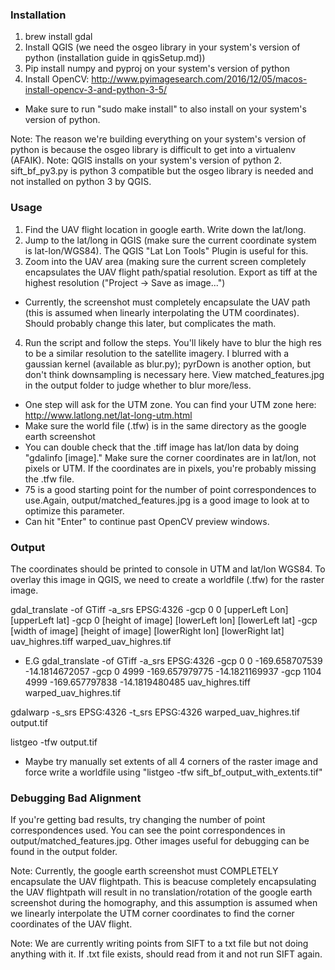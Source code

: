 ### Installation
1. brew install gdal
2. Install QGIS (we need the osgeo library in your system's version of python (installation guide in qgisSetup.md))
3. Pip install numpy and pyproj on your system's version of python
4. Install OpenCV: http://www.pyimagesearch.com/2016/12/05/macos-install-opencv-3-and-python-3-5/
  * Make sure to run "sudo make install" to also install on your system's version of python.

Note: The reason we're building everything on your system's version of python is because the osgeo library is difficult to get into a virtualenv (AFAIK).
Note: QGIS installs on your system's version of python 2. sift_bf_py3.py is python 3 compatible but the osgeo library is needed and not installed on python 3 by QGIS.  

### Usage
1. Find the UAV flight location in google earth. Write down the lat/long.
2. Jump to the lat/long in QGIS (make sure the current coordinate system is lat-lon/WGS84). The QGIS "Lat Lon Tools" Plugin is useful for this.
3. Zoom into the UAV area (making sure the current screen completely encapsulates the UAV flight path/spatial resolution. Export as tiff at the highest resolution ("Project -> Save as image...")
  * Currently, the screenshot must completely encapsulate the UAV path (this is assumed when linearly interpolating the UTM coordinates). Should probably change this later, but complicates the math.
4. Run the script and follow the steps. You'll likely have to blur the high res to be a similar resolution to the satellite imagery. I blurred with a gaussian kernel (available as blur.py); pyrDown is another option, but don't think downsampling is necessary here. View matched_features.jpg in the output folder to judge whether to blur more/less.
  * One step will ask for the UTM zone. You can find your UTM zone here: http://www.latlong.net/lat-long-utm.html
  * Make sure the world file (.tfw) is in the same directory as the google earth screenshot
  * You can double check that the .tiff image has lat/lon data by doing "gdalinfo [image]." Make sure the corner coordinates are in lat/lon, not pixels or UTM. If the coordinates are in pixels, you're probably missing the .tfw file. 
  * 75 is a good starting point for the number of point correspondences to use.Again, output/matched_features.jpg is a good image to look at to optimize this parameter. 
  * Can hit "Enter" to continue past OpenCV preview windows. 

### Output
The coordinates should be printed to console in UTM and lat/lon WGS84.
To overlay this image in QGIS, we need to create a worldfile (.tfw) for the raster image.

gdal_translate -of GTiff -a_srs EPSG:4326 -gcp 0 0 [upperLeft Lon] [upperLeft lat] -gcp 0 [height of image] [lowerLeft lon] [lowerLeft lat] -gcp [width of image] [height of image] [lowerRight lon] [lowerRight lat] uav_highres.tiff warped_uav_highres.tif

  * E.G gdal_translate -of GTiff -a_srs EPSG:4326 -gcp 0 0 -169.658707539 -14.1814672057 -gcp 0 4999 -169.657979775 -14.1821169937 -gcp 1104 4999 -169.657797838 -14.1819480485 uav_highres.tiff warped_uav_highres.tif

gdalwarp -s_srs EPSG:4326 -t_srs EPSG:4326 warped_uav_highres.tif output.tif

listgeo -tfw  output.tif

  * Maybe try manually set extents of all 4 corners of the raster image and force write a worldfile using "listgeo -tfw  sift_bf_output_with_extents.tif"


### Debugging Bad Alignment
If you're getting bad results, try changing the number of point correspondences used. You can see the point correspondences in output/matched_features.jpg. Other images useful for debugging can be found in the output folder.

Note: Currently, the google earth screenshot must COMPLETELY encapsulate the UAV flightpath. This is beacuse completely encapsulating the UAV flightpath will result in no translation/rotation of the google earth screenshot during the homography, and this assumption is assumed when we linearly interpolate the UTM corner coordinates to find the corner coordinates of the UAV flight.

Note: We are currently writing points from SIFT to a txt file but not doing anything with it. If .txt file exists, should read from it and not run SIFT again. 